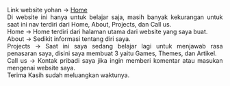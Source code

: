 <p style="text-align: justify;">Link website yohan -> <a href="https://yohann19.github.io/Y/Wyohan.html"> Home </a> <br>
Di website ini hanya untuk belajar saja, masih banyak kekurangan 
untuk saat ini nav terdiri dari Home, About, Projects, dan Call us.  <br>
Home -> Home terdiri dari halaman utama dari website yang saya buat. <br>
About -> Sedikit informasi tentang diri saya. <br>
Projects -> Saat ini saya sedang belajar lagi untuk menjawab rasa penasaran saya, disini saya membuat 3  yaitu Games, Themes, dan Artikel. <br>
Call us -> Kontak pribadi saya jika ingin memberi komentar atau masukan mengenai website saya.<br>
Terima Kasih sudah meluangkan waktunya. </p>

